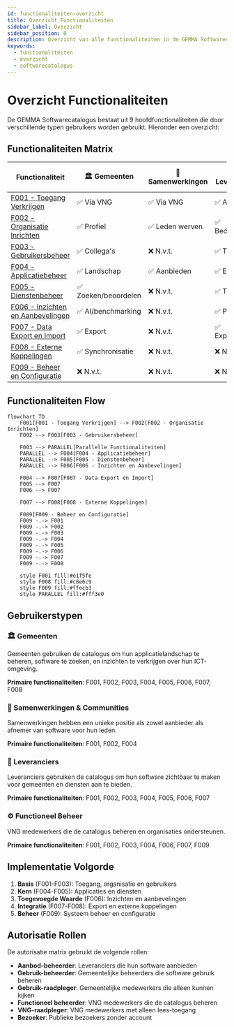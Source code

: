 ```yaml
---
id: functionaliteiten-overzicht
title: Overzicht Functionaliteiten
sidebar_label: Overzicht
sidebar_position: 0
description: Overzicht van alle functionaliteiten in de GEMMA Softwarecatalogus
keywords:
  - functionaliteiten
  - overzicht
  - softwarecatalogus
---
```


# Overzicht Functionaliteiten

De GEMMA Softwarecatalogus bestaat uit 9 hoofdfunctionaliteiten die door verschillende typen gebruikers worden gebruikt. Hieronder een overzicht:

## Functionaliteiten Matrix

| Functionaliteit | 🏛️ Gemeenten | 🤝 Samenwerkingen | 🏢 Leveranciers | ⚙️ Functioneel Beheer |
|-----------------|---------------|-------------------|------------------|----------------------|
| [F001 - Toegang Verkrijgen](./F001-toegang-verkrijgen.md) | ✅ Via VNG | ✅ Via VNG | ✅ Aanmelden | ✅ Direct |
| [F002 - Organisatie Inrichten](./F002-organisatie-inrichten.md) | ✅ Profiel | ✅ Leden werven | ✅ Bedrijfsprofiel | ✅ Organisaties beheren |
| [F003 - Gebruikersbeheer](./F003-gebruikersbeheer.md) | ✅ Collega's | ❌ N.v.t. | ✅ Team | ✅ Alle gebruikers |
| [F004 - Applicatiebeheer](./F004-applicatiebeheer.md) | ✅ Landschap | ✅ Aanbieden | ✅ Eigen apps | ✅ Concepten |
| [F005 - Dienstenbeheer](./F005-dienstenbeheer.md) | ✅ Zoeken/beoordelen | ❌ N.v.t. | ✅ Toevoegen | ❌ N.v.t. |
| [F006 - Inzichten en Aanbevelingen](./F006-inzichten-en-aanbevelingen.md) | ✅ AI/benchmarking | ❌ N.v.t. | ✅ Promotie | ✅ Rapportages |
| [F007 - Data Export en Import](./F007-data-export-import.md) | ✅ Export | ❌ N.v.t. | ✅ Export/Import | ✅ Samenvoegen |
| [F008 - Externe Koppelingen](./F008-externe-koppelingen.md) | ✅ Synchronisatie | ❌ N.v.t. | ❌ N.v.t. | ❌ N.v.t. |
| [F009 - Beheer en Configuratie](./F009-beheer-en-configuratie.md) | ❌ N.v.t. | ❌ N.v.t. | ❌ N.v.t. | ✅ Systeem beheer |

## Functionaliteiten Flow

```mermaid
flowchart TD
    F001[F001 - Toegang Verkrijgen] --> F002[F002 - Organisatie Inrichten]
    F002 --> F003[F003 - Gebruikersbeheer]
    
    F003 --> PARALLEL[Parallelle Functionaliteiten]
    PARALLEL --> F004[F004 - Applicatiebeheer]
    PARALLEL --> F005[F005 - Dienstenbeheer]
    PARALLEL --> F006[F006 - Inzichten en Aanbevelingen]
    
    F004 --> F007[F007 - Data Export en Import]
    F005 --> F007
    F006 --> F007
    
    F007 --> F008[F008 - Externe Koppelingen]
    
    F009[F009 - Beheer en Configuratie]
    F009 -.-> F001
    F009 -.-> F002
    F009 -.-> F003
    F009 -.-> F004
    F009 -.-> F005
    F009 -.-> F006
    F009 -.-> F007
    F009 -.-> F008
    
    style F001 fill:#e1f5fe
    style F008 fill:#c8e6c9
    style F009 fill:#ffecb3
    style PARALLEL fill:#fff3e0
```

## Gebruikerstypen

### 🏛️ Gemeenten
Gemeenten gebruiken de catalogus om hun applicatielandschap te beheren, software te zoeken, en inzichten te verkrijgen over hun ICT-omgeving.

**Primaire functionaliteiten**: F001, F002, F003, F004, F005, F006, F007, F008

### 🤝 Samenwerkingen & Communities
Samenwerkingen hebben een unieke positie als zowel aanbieder als afnemer van software voor hun leden.

**Primaire functionaliteiten**: F001, F002, F004

### 🏢 Leveranciers
Leveranciers gebruiken de catalogus om hun software zichtbaar te maken voor gemeenten en diensten aan te bieden.

**Primaire functionaliteiten**: F001, F002, F003, F004, F005, F006, F007

### ⚙️ Functioneel Beheer
VNG medewerkers die de catalogus beheren en organisaties ondersteunen.

**Primaire functionaliteiten**: F001, F002, F003, F004, F006, F007, F009

## Implementatie Volgorde

1. **Basis** (F001-F003): Toegang, organisatie en gebruikers
2. **Kern** (F004-F005): Applicaties en diensten
3. **Toegevoegde Waarde** (F006): Inzichten en aanbevelingen
4. **Integratie** (F007-F008): Export en externe koppelingen
5. **Beheer** (F009): Systeem beheer en configuratie

## Autorisatie Rollen

De autorisatie matrix gebruikt de volgende rollen:

- **Aanbod-beheerder**: Leveranciers die hun software aanbieden
- **Gebruik-beheerder**: Gemeentelijke beheerders die software gebruik beheren
- **Gebruik-raadpleger**: Gemeentelijke medewerkers die alleen kunnen kijken
- **Functioneel beheerder**: VNG medewerkers die de catalogus beheren
- **VNG-raadpleger**: VNG medewerkers met alleen lees-toegang
- **Bezoeker**: Publieke bezoekers zonder account

